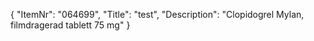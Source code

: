 {
  "ItemNr": "064699",
  "Title": "test",
  "Description": "Clopidogrel Mylan, filmdragerad tablett 75 mg"
}